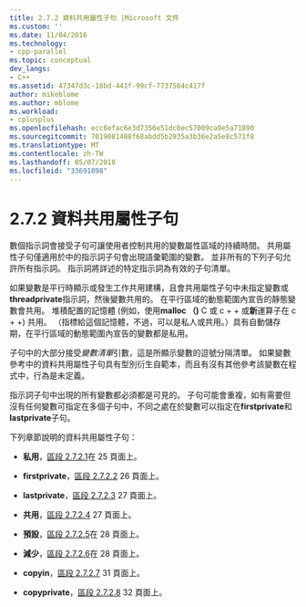 ```yaml
---
title: 2.7.2 資料共用屬性子句 |Microsoft 文件
ms.custom: ''
ms.date: 11/04/2016
ms.technology:
- cpp-parallel
ms.topic: conceptual
dev_langs:
- C++
ms.assetid: 47347d3c-18bd-441f-99cf-7737564c417f
author: mikeblome
ms.author: mblome
ms.workload:
- cplusplus
ms.openlocfilehash: ecc6efac6e3d7356e51dc0ec57009ca9e5a71890
ms.sourcegitcommit: 7019081488f68abdd5b2935a3b36e2a5e8c571f8
ms.translationtype: MT
ms.contentlocale: zh-TW
ms.lasthandoff: 05/07/2018
ms.locfileid: "33691898"
---
```

# <a name="272-data-sharing-attribute-clauses"></a>2.7.2 資料共用屬性子句
數個指示詞會接受子句可讓使用者控制共用的變數屬性區域的持續時間。 共用屬性子句僅適用於中的指示詞子句會出現語彙範圍的變數。 並非所有的下列子句允許所有指示詞。 指示詞將詳述的特定指示詞為有效的子句清單。  
  
 如果變數是平行時顯示或發生工作共用建構，且會共用屬性子句中未指定變數或**threadprivate**指示詞，然後變數共用的。 在平行區域的動態範圍內宣告的靜態變數會共用。 堆積配置的記憶體 (例如，使用**malloc （)** C 或 c + + 或**新**運算子在 c + +) 共用。 （指標給這個記憶體，不過，可以是私人或共用。）具有自動儲存期，在平行區域的動態範圍內宣告的變數都是私用。  
  
 子句中的大部分接受*變數清單*引數，這是所顯示變數的逗號分隔清單。 如果變數參考中的資料共用屬性子句具有型別衍生自範本，而且有沒有其他參考該變數在程式中，行為是未定義。  
  
 指示詞子句中出現的所有變數都必須都是可見的。 子句可能會重複，如有需要但沒有任何變數可指定在多個子句中，不同之處在於變數可以指定在**firstprivate**和**lastprivate**子句。  
  
 下列章節說明的資料共用屬性子句：  
  
-   **私用**，[區段 2.7.2.1](../../parallel/openmp/2-7-2-1-private.md)在 25 頁面上。  
  
-   **firstprivate**，[區段 2.7.2.2](../../parallel/openmp/2-7-2-2-firstprivate.md) 26 頁面上。  
  
-   **lastprivate**，[區段 2.7.2.3](../../parallel/openmp/2-7-2-3-lastprivate.md) 27 頁面上。  
  
-   **共用**，[區段 2.7.2.4](../../parallel/openmp/2-7-2-4-shared.md) 27 頁面上。  
  
-   **預設**，[區段 2.7.2.5](../../parallel/openmp/2-7-2-5-default.md)在 28 頁面上。  
  
-   **減少**，[區段 2.7.2.6](../../parallel/openmp/2-7-2-6-reduction.md)在 28 頁面上。  
  
-   **copyin**，[區段 2.7.2.7](../../parallel/openmp/2-7-2-7-copyin.md) 31 頁面上。  
  
-   **copyprivate**，[區段 2.7.2.8](../../parallel/openmp/2-7-2-8-copyprivate.md) 32 頁面上。
